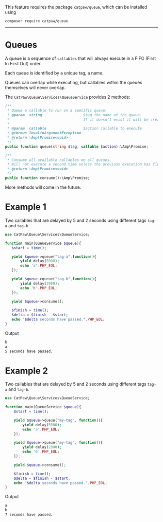 This feature requires the package `catpaw/queue`, which can be installed using<br/>
```
composer require catpaw/queue
```
<hr/>

# Queues

A queue is a sequence of `callables` that will always execute in a FIFO (First In First Out) order.

Each queue is identified by a unique tag, a name.

Queues can overlap while executing, but callables within the queues themselves will never overlap.

The `CatPaw\Queue\Services\QueueService` provides 2 methods:

```php
/**
 * Queue a callable to run on a specific queue.
 * @param  string                   $tag the name of the queue.
 *                                  If it doesn't exist it will be created automatically.
 * 
 * @param  callable                 $action callable to execute
 * @throws InvalidArgumentException
 * @return \Amp\Promise<void>
 */
public function queue(string $tag, callable $action):\Amp\Promise;
```
```php
/**
 * Consume all available callables on all queues.
 * Will not execute a second time unless the previous execution has finished.
 * @return \Amp\Promise<void>
 */
public function consume():\Amp\Promise;
```

More methods will come in the future.

# Example 1

Two callables that are delayed by 5 and 2 seconds using different tags `tag-a` and `tag-b`.

 ```php
use CatPaw\Queue\Services\QueueService;

function main(QueueService $queue){
    $start = time();

    yield $queue->queue("tag-a",function(){
        yield delay(5000);
        echo 'a'.PHP_EOL;
    });

    yield $queue->queue("tag-b",function(){
        yield delay(2000);
        echo 'b'.PHP_EOL;
    });

    yield $queue->consume();
    
    $finish = time();
    $delta = $finish - $start;
    echo "$delta seconds have passed.".PHP_EOL;
}
 ```

Output
```bash
b
a
5 seconds have passed.
```

# Example 2

Two callables that are delayed by 5 and 2 seconds using different tags `tag-a` and `tag-b`.

```php
use CatPaw\Queue\Services\QueueService;

function main(QueueService $queue){
    $start = time();

    yield $queue->queue("my-tag", function(){
        yield delay(5000);
        echo 'a'.PHP_EOL;
    });

    yield $queue->queue("my-tag", function(){
        yield delay(2000);
        echo 'b'.PHP_EOL;
    });

    yield $queue->consume();

    $finish = time();
    $delta = $finish - $start;
    echo "$delta seconds have passed.".PHP_EOL;
}
```

Output
```bash
a
b
7 seconds have passed.
```
